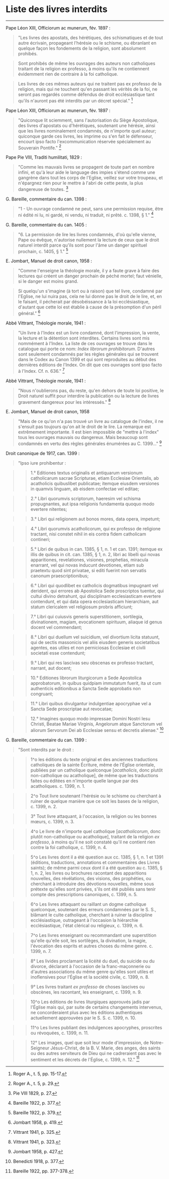# Liste des livres interdits

***

Pape Léon XIII, Officiorum ac munerum, fév. 1897 :

> "Les livres des apostats, des hérétiques, des schismatiques et de tout autre écrivain, propageant l'hérésie ou le schisme, ou ébranlant en quelque façon les fondements de la religion, sont absolument prohibés.

> Sont prohibés de même les ouvrages des auteurs non catholiques traitant de la religion ex professo, à moins qu'ils ne contiennent évidemment rien de contraire à la foi catholique. 

> Les livres de ces mêmes auteurs qui ne traitent pas ex professo de la religion, mais qui ne touchent qu'en passant les vérités de la foi, ne seront pas regardés comme défendus de droit ecclésiastique tant qu'ils n'auront pas été interdits par un décret spécial." [^1]

[^1]: Roger A., t. 5, pp. 15-17.

Pape Léon XIII, Officiorum ac munerum, fév. 1897 :

> "Quiconque lit sciemment, sans l'autorisation du Siège Apostolique, des livres d'apostats ou d'hérétiques, soutenant une hérésie, ainsi que les livres nominalement condamnés, de n'importe quel auteur; quiconque garde ces livres, les imprime ou s'en fait le défenseur, encourt ipso facto l'excommunication réservée spécialement au Souverain Pontife." [^2]

[^2]: Roger A., t. 5, p. 29.

Pape Pie VIII, Traditi humilitati, 1829 :

> "Comme les mauvais livres se propagent de toute part en nombre infini, et qu'à leur aide le language des impies s'étend comme une gangrène dans tout les corps de l'Eglise, veillez sur votre troupeau, et n'épargnez rien pour le mettre à l'abri de cette peste, la plus dangereuse de toutes. [^3]

[^3]: Pie VIII 1829, p. 27.

G. Bareille, commentaire du can. 1398 :

> "1 - Un ouvrage condamné ne peut, sans une permission requise, être ni édité ni lu, ni gardé, ni vendu, ni traduit, ni prêté. c. 1398, § 1." [^4]

[^4]: Bareille 1922, p. 377.


G. Bareille, commentaire du can. 1405 :

> "6. La permission de lire les livres condamnés, d'où qu'elle vienne, Pape ou évêque, n'autorise nullement la lecture de ceux que le droit naturel interdit parce qu'ils sont pour l'âme un danger spirituel prochain, c. 1405, § 1." [^5]

[^5]: Bareille 1922, p. 379.

E. Jombart, Manuel de droit canon, 1958 :

> "Comme l'enseigne la théologie morale, il y a faute grave à faire des lectures qui créent un danger prochain de péché mortel; faut vénielle, si le danger est moins grand.

> Si quelqu'un s'imagine (à tort ou à raison) que tel livre, condamné par l'Eglise, ne lui nuira pas, cela ne lui donne pas le droit de le lire, et, en le faisant, il pécherait par désobéissance à la loi ecclésiastique, d'autant que cette loi est établie à cause de la présomption d'un péril général." [^6]

[^6]: Jombart 1958, p. 419.

Abbé Vittrant, Théologie morale, 1941 :

> "Un livre à l'Index est un livre condamné, dont l'impression, la vente, la lecture et la détention sont interdites. Certains livres sont mis nommément à l'Index. La liste de ces ouvrages se trouve dans le catalogue qui porte ce nom: *Index librorum prohibitorum*. D'autres sont seulement condamnés par les règles générales qui se trouvent dans le Codex au Canon 1399 et qui sont reproduites au début des dernières éditions de l'Index. On dit que ces ouvrages sont ipso facto à l'Index. Cf. n. 636." [^7]

[^7]: Vittrant 1941, p. 325.

Abbé Vittrant, Théologie morale, 1941 :

> "Nous n'oublierons pas, du reste, qu'en dehors de toute loi positive, le Droit naturel suffit pour interdire la publication ou la lecture de livres gravement dangereux pour les intéressés." [^8]

[^8]: Vittrant 1941, p. 323. 

E. Jombart, Manuel de droit canon, 1958

> "Mais de ce qu'on n'a pas trouvé un livre au catalogue de l'index, il ne s'ensuit pas toujours qu'on ait le droit de le lire. La remarque est extrêmement importante. Il est bien impossible de "mettre à l'index" tous les ouvrages mauvais ou dangereux. Mais beaucoup sont condamnés en vertu des règles générales énumérées au C. 1399..." [^9]

[^9]: Jombart 1958, p. 427.

Droit canonique de 1917, can. 1399 :

> "Ipso iure prohibentur : 

>> 1.° Editiones textus originalis et antiquarum versionum catholicarum sacrae Scripturae, etiam Ecclesiae Orientalis, ab acatholicis quibuslibet publicatae; itemque eiusdem versiones in quamvis linguam, ab eisdem confectae vel editae;

>> 2.° Libri quorumvis scriptorum, haeresim vel schisma propugnantes, aut ipsa religionis fundamenta quoquo modo evertere nitentes; 

>> 3.° Libri qui religionem aut bonos mores, data opera, impetunt; 

>> 4.° Libri quorumvis acatholicorum, qui ex professo de religione tractant, nisi constet nihil in eis contra fidem catholicam contineri;


>> 5.° Libri de quibus in can. 1385, § 1, n. 1 et can. 1391; itemque ex illis de quibus in cit. can. 1385, § 1, n. 2, libri ac libelli qui novas apparitiones, revelationes, visiones, prophetias, miracula enarrant, vel qui novas inducunt devotiones, etiam sub praetextu quod sint privatae, si editi fuerint non servatis canonum praescriptionibus; 

>> 6.° Libri qui quodlibet ex catholicis dogmatibus impugnant vel derident, qui errores ab Apostolica Sede proscriptos tuentur, qui cultui divino detrahunt, qui disciplinam ecclesiasticam evertere contendunt, et qui data opera ecclesiasticam hierarchiam, aut statum clericalem vel religiosum probris afficiunt; 

>> 7.° Libri qui cuiusvis generis superstitionem, sortilegia, divinationem, magiam, evocationem spirituum, aliaque id genus docent vel commendant; 

>> 8.° Libri qui duellum vel suicidium, vel divortium licita statuunt, qui de sectis massonicis vel aliis eiusdem generis societatibus agentes, eas utiles et non perniciosas Ecclesiae et civili societati esse contendunt; 

>> 9.° Libri qui res lascivas seu obscenas ex professo tractant, narrant, aut docent; 

>> 10.° Editiones librorum liturgicorum a Sede Apostolica approbatorum, in quibus quidpiam immutatum fuerit, ita ut cum authenticis editionibus a Sancta Sede approbatis non congruant; 

>> 11.° Libri quibus divulgantur indulgentiae apocryphae vel a Sancta Sede proscriptae aut revocatae; 

>> 12.° Imagines quoquo modo impressae Domini Nostri Iesu Christi, Beatae Mariae Virginis, Angelorum atque Sanctorum vel aliorum Servorum Dei ab Ecclesiae sensu et decretis alienae." [^10]

[^10]: Benedicti 1918, p. 377.

G. Bareille, commentaire du can. 1399 :

> "Sont interdits par le droit : 

>> 1^o les éditions du texte original et des anciennes traductions catholiques de la sainte Écriture, même de l'Église orientale, publiées par un catholique quelconque [*acatholicis*, donc plutôt non-catholique ou acatholique], de même que les traductions faites ou éditées en n'importe quelle langue par des acatholiques. c. 1399, n. 1.

>> 2^o Tout livre soutenant l'hérésie ou le schisme ou cherchant à ruiner de quelque manière que ce soit les bases de la religion, c. 1399, n.  2.

>> 3° Tout livre attaquant, à l'occasion, la religion ou les bonnes mœurs, c. 1399, n. 3.

>> 4^o Le livre de n'importe quel catholique [*acatholicorum*, donc plutôt non-catholique ou acatholique], traitant de la religion *ex professo*, à moins qu'il ne soit constaté qu'il ne contient rien contre la foi catholique, c. 1399, n. 4.

>> 5^o Les livres dont il a été question aux cc. 1385, § 1, n. 1 et 1391 (éditions, traductions, annotations et commentaires des Livres saints); de même parmi ceux dont il a été question au c. 1385, § 1, n. 2, les livres ou brochures racontant des apparitions nouvelles, des révélations, des visions, des prophéties, ou cherchant à introduire des dévotions nouvelles, même sous prétexte qu'elles sont privées, s'ils ont été publiés sans tenir compte des prescriptions canoniques, c. 1399, n. 5.

>> 6^o Les livres attaquant ou raillant un dogme catholique quelconque, soutenant des erreurs condamnées par le S. S., blâmant le culte catholique, cherchant à ruiner la discipline ecclésiastique, outrageant à l'occasion la hiérarchie ecclésiastique, l'état clérical ou religieux, c.  1399, n. 6.

>> 7^o Les livres enseignant ou recommandant une superstition qu'elle qu'elle soit, les sortilèges, la divination, la magie, l'évocation des esprits et autres choses du même genre. c. 1399, n. 7.

>> 8° Les livides proclamant la licéité du duel, du suicide ou du divorce, déclarant à l'occasion de la franc-maçonnerie ou d'autres associations du même genre qu'elles sont utiles et inofîensives pour l'Église et la société civile, c. 1399, n. 8.

>> 9° Les livres traitant *ex professo* de choses lascives ou obscènes, les racontant, les enseignant, c. 1399, n. 9. 

>> 10^o Les éditions de livres liturgiques approuvés jadis par l'Église mais qui, par suite de certains changements intervenus, ne concorderaient plus avec les éditions authentiques actuellement approuvées par le S.  S. c. 1399, n. 10.

>> 11^o Les livres publiant des indulgences apocryphes, proscrites ou révoquées, c. 1399, n. 11.

>> 12° Les images, quel que soit leur mode d'impression, de Notre-Seigneur Jésus-Christ, de la B. V. Marie, des anges, des saints ou des autres serviteurs de Dieu qui ne cadreraient pas avec le sentiment et les décrets de l'Église, c. 1399, n. 12." [^11]

[^11]: Bareille 1922, pp. 377-378.



